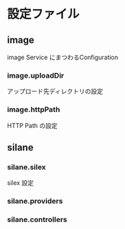 # 設定ファイル

## image

image Service にまつわるConfiguration

### image.uploadDir

アップロード先ディレクトリの設定

### image.httpPath

HTTP Path の設定

## silane

### silane.silex

silex 設定

### silane.providers

### silane.controllers

